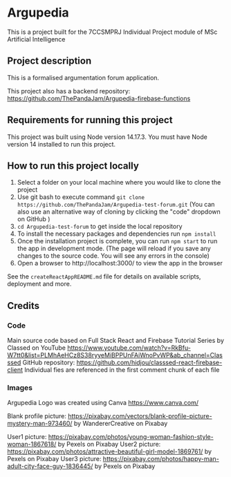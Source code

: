 # Argupedia
This is a project built for the 7CCSMPRJ Individual Project module of MSc Artificial Intelligence
## Project description
This is a formalised argumentation forum application.

This project also has a backend repository:
https://github.com/ThePandaJam/Argupedia-firebase-functions 
## Requirements for running this project
This project was built using Node version 14.17.3. You must have Node version 14 installed to run this project.
## How to run this project locally
1. Select a folder on your local machine where you would like to clone the project
2. Use git bash to execute command ```git clone https://github.com/ThePandaJam/Argupedia-test-forum.git``` (You can also use an alternative way of cloning by clicking the "code" dropdown on GitHub )
3. ```cd Argupedia-test-forum``` to get inside the local repository
4. To install the necessary packages and dependencies run ```npm install```
5. Once the installation project is complete, you can run ```npm start``` to run the app in development mode. (The page will reload if you save any changes to the source code. You will see any errors in the console)
6. Open a browser to http://localhost:3000/ to view the app in the browser

See the ```createReactAppREADME.md``` file for details on available scripts, deployment and more.
## Credits
### Code
Main source code based on Full Stack React and Firebase Tutorial Series by Classed on YouTube
https://www.youtube.com/watch?v=RkBfu-W7tt0&list=PLMhAeHCz8S38ryyeMiBPPUnFAiWnoPvWP&ab_channel=Classsed 
GitHub repository:
https://github.com/hidjou/classsed-react-firebase-client
Individual fies are referenced in the first comment chunk of each file

### Images
Argupedia Logo was created using Canva
https://www.canva.com/

Blank profile picture:
https://pixabay.com/vectors/blank-profile-picture-mystery-man-973460/ 
by WandererCreative on Pixabay

User1 picture:
https://pixabay.com/photos/young-woman-fashion-style-woman-1867618/
by Pexels on Pixabay
User2 picture:
https://pixabay.com/photos/attractive-beautiful-girl-model-1869761/
by Pexels on Pixabay
User3 picture:
https://pixabay.com/photos/happy-man-adult-city-face-guy-1836445/
by Pexels on Pixabay


